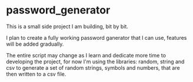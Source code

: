 # password_generator
This is a small side project I am building, bit by bit.

I plan to create a fully working password ganerator that I can use, features will be added gradually.

The entire script may change as I learn and dedicate more time to developing the project, for now I'm using the libraries: random, string and csv to generate a set of random strings, symbols and numbers, that are then written to a csv file.
